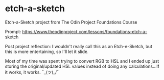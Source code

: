 # etch-a-sketch

Etch-a-Sketch project from The Odin Project Foundations Course

Prompt: https://www.theodinproject.com/lessons/foundations-etch-a-sketch

Post project reflection:
I wouldn't really call this as an Etch-e-Sketch, but this is more entertaining, so I'll let it slide.

Most of my time was spent trying to convert RGB to HSL and I ended up just storing the original/updated HSL values instead of doing any calculations...If it works, it works. ¯\_(ツ)\_/¯
